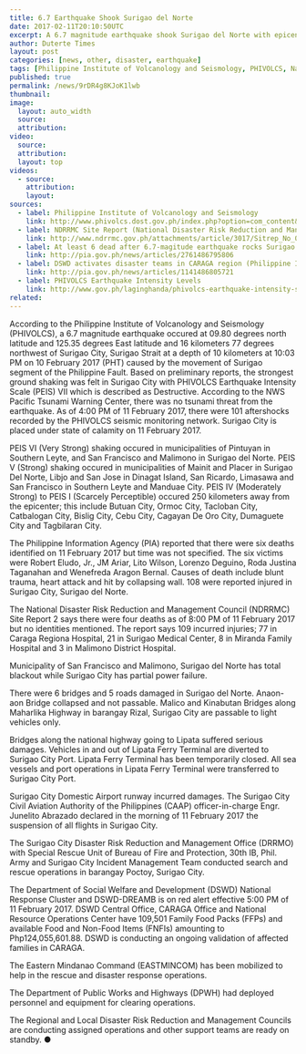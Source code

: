 ```yaml
---
title: 6.7 Earthquake Shook Surigao del Norte
date: 2017-02-11T20:10:50UTC
excerpt: A 6.7 magnitude earthquake shook Surigao del Norte with epicenter 16 kilometers northwest of Surigao City at 10:03 PM on 10 February 2017 causing the city to be placed under state of calamity.
author: Duterte Times
layout: post
categories: [news, other, disaster, earthquake]
tags: [Philippine Institute of Volcanology and Seismology, PHIVOLCS, National Disaster Risk Reduction and Management Council, NDRRMC]
published: true
permalink: /news/9rDR4g8KJoK1lwb
thumbnail:
image:
  layout: auto_width
  source: 
  attribution: 
video:
  source: 
  attribution: 
  layout: top
videos:
  - source: 
    attribution: 
    layout: 
sources:
  - label: Philippine Institute of Volcanology and Seismology
    link: http://www.phivolcs.dost.gov.ph/index.php?option=com_content&view=article&id=7074:primer-on-the-10-february-2017-magnitude-67-earthquake-at-surigao-del-norte&catid=60:latest-news&Itemid=19
  - label: NDRRMC Site Report (National Disaster Risk Reduction and Management Council)
    link: http://www.ndrrmc.gov.ph/attachments/article/3017/Sitrep_No_02_Re_Effects_of_Magnitude_6.7_Earthquake_in_Surigao_City_Surigao_Del_Norte_Issued_On_11Feb2017_at_8PM.pdf
  - label: At least 6 dead after 6.7-magitude earthquake rocks Surigao City (Philippine Information Agency)
    link: http://pia.gov.ph/news/articles/2761486795806
  - label: DSWD activates disaster teams in CARAGA region (Philippine Information Agency)
    link: http://pia.gov.ph/news/articles/1141486805721
  - label: PHIVOLCS Earthquake Intensity Levels
    link: http://www.gov.ph/laginghanda/phivolcs-earthquake-intensity-scale/
related:
---
```


According to the Philippine Institute of Volcanology and Seismology (PHIVOLCS), a 6.7 magnitude earthquake occured at 09.80 degrees north latitude and 125.35 degrees East latitude and 16 kilometers 77 degrees northwest of Surigao City, Surigao Strait at a depth of 10 kilometers at 10:03 PM on 10 February 2017 (PHT) caused by the movement of Surigao segment of the Philippine Fault.
Based on preliminary reports, the strongest ground shaking was felt in Surigao City with PHIVOLCS Earthquake Intensity Scale (PEIS) VII which is described as Destructive.
According to the NWS Pacific Tsunami Warning Center, there was no tsunami threat from the earthquake.
As of 4:00 PM of 11 February 2017, there were 101 aftershocks recorded by the PHIVOLCS seismic monitoring network.
Surigao City is placed under state of calamity on 11 February 2017.

PEIS VI (Very Strong) shaking occured in municipalities of Pintuyan in Southern Leyte, and San Francisco and Malimono in Surigao del Norte.
PEIS V (Strong) shaking occured in municipalities of Mainit and Placer in Surigao Del Norte, Libjo and San Jose in Dinagat Island, San Ricardo, Limasawa and San Francisco in Southern Leyte and Manduae City.
PEIS IV (Moderately Strong) to PEIS I (Scarcely Perceptible) occured 250 kilometers away from the epicenter; this include Butuan City, Ormoc City, Tacloban City, Catbalogan City, Bislig City, Cebu City, Cagayan De Oro City, Dumaguete City and Tagbilaran City.

The Philippine Information Agency (PIA) reported that there were six deaths identified on 11 February 2017 but time was not specified.
The six victims were Robert Eludo, Jr., JM Ariar, Lito Wilson, Lorenzo Deguino, Roda Justina Taganahan and Wenefreda Aragon Bernal.
Causes of death include blunt trauma, heart attack and hit by collapsing wall.
108 were reported injured in Surigao City, Surigao del Norte.

The National Disaster Risk Reduction and Management Council (NDRRMC) Site Report 2 says there were four deaths as of 8:00 PM of 11 February 2017 but no identities mentioned.
The report says 109 incurred injuries; 77 in Caraga Regiona Hospital, 21 in Surigao Medical Center, 8 in Miranda Family Hospital and 3 in Malimono District Hospital.

Municipality of San Francisco and Malimono, Surigao del Norte has total blackout while Surigao City has partial power failure.

There were 6 bridges and 5 roads damaged in Surigao del Norte.
Anaon-aon Bridge collapsed and not passable.
Malico and Kinabutan Bridges along Maharlika Highway in barangay Rizal, Surigao City are passable to light vehicles only.

Bridges along the national highway going to Lipata suffered serious damages.
Vehicles in and out of Lipata Ferry Terminal are diverted to Surigao City Port.
Lipata Ferry Terminal has been temporarily closed.
All sea vessels and port operations in Lipata Ferry Terminal were transferred to Surigao City Port.

Surigao City Domestic Airport runway incurred damages.
The Surigao City Civil Aviation Authority of the Philippines (CAAP) officer-in-charge Engr. Junelito Abrazado declared in the morning of 11 February 2017 the suspension of all flights in Surigao City.

The Surigao City Disaster Risk Reduction and Management Office (DRRMO) with Special Rescue Unit of Bureau of Fire and Protection, 30th IB, Phil. Army and Surigao City Incident Management Team conducted search and rescue operations in barangay Poctoy, Surigao City.

The Department of Social Welfare and Development (DSWD) National Response Cluster and DSWD-DREAMB is on red alert effective 5:00 PM of 11 February 2017.
DSWD Central Office, CARAGA Office and National Resource Operations Center have 109,501 Family Food Packs (FFPs) and available Food and Non-Food Items (FNFIs) amounting to Php124,055,601.88.
DSWD is conducting an ongoing validation of affected families in CARAGA.

The Eastern Mindanao Command (EASTMINCOM) has been mobilized to help in the rescue and disaster response operations.

The Department of Public Works and Highways (DPWH) had deployed personnel and equipment for clearing operations.

The Regional and Local Disaster Risk Reduction and Management Councils are conducting assigned operations and other support teams are ready on standby.
&#x25cf;
